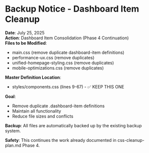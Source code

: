# Backup Notice - Dashboard Item Cleanup

**Date**: July 25, 2025  
**Action**: Dashboard Item Consolidation (Phase 4 Continuation)  
**Files to be Modified**:
- main.css (remove duplicate dashboard-item definitions)
- performance-ux.css (remove duplicates)
- unified-homepage-styling.css (remove duplicates)
- mobile-optimizations.css (remove duplicates)

**Master Definition Location**: 
- styles/components.css (lines 9-67) - ✅ KEEP THIS ONE

**Goal**: 
- Remove duplicate .dashboard-item definitions
- Maintain all functionality
- Reduce file sizes and conflicts

**Backup**: All files are automatically backed up by the existing backup system.

**Safety**: This continues the work already documented in css-cleanup-plan.md Phase 4.
